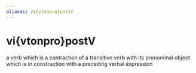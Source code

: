 ```yaml
---
aliases: vi{vtonpro}postV
---
```

# vi{vtonpro}postV

a verb which is a contraction of a transitive verb with its pronominal object which is in construction with a preceding verbal expression